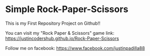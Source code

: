 # Simple Rock-Paper-Scissors

This is my First Repository Project on Github!!

You can visit my "Rock Paper & Scissors" game link: https://justincodershub.github.io/Rock-Paper-Scissors

Follow me on facebook: https://www.facebook.com/justinpadilla88
